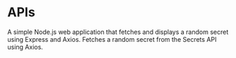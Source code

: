 # APIs
A simple Node.js web application that fetches and displays a random secret using Express and Axios. Fetches a random secret from the Secrets API using Axios.
